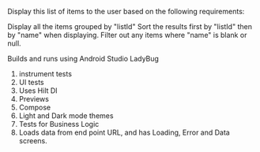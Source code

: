 Display this list of items to the user based on the following requirements:

Display all the items grouped by "listId"
Sort the results first by "listId" then by "name" when displaying.
Filter out any items where "name" is blank or null.

Builds and runs using Android Studio LadyBug
1. instrument tests
2. UI tests
3. Uses Hilt DI
4. Previews
5. Compose
6. Light and Dark mode themes
7. Tests for Business Logic
8. Loads data from end point URL, and has Loading, Error and Data screens.
